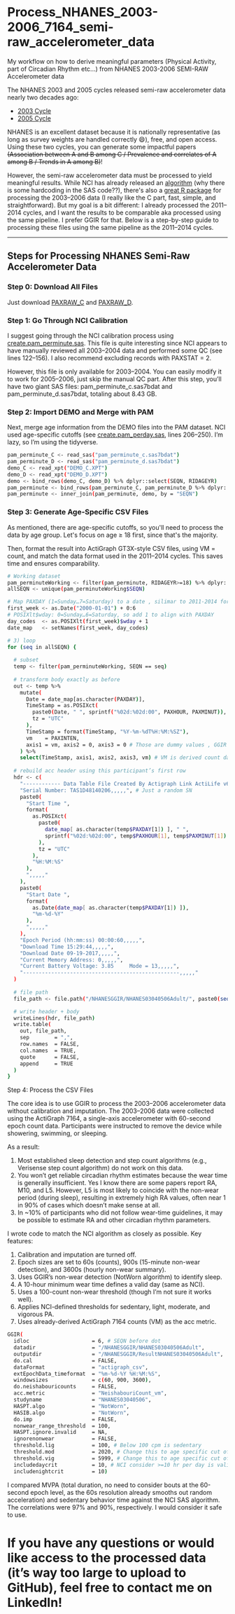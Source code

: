 # Process_NHANES_2003-2006_7164_semi-raw_accelerometer_data
 My workflow on how to derive meaningful parameters (Physical Activity, part of Circadian Rhythm etc...) from NHANES 2003-2006 SEMI-RAW Accelerometer data

The NHANES 2003 and 2005 cycles released semi-raw accelerometer data nearly two decades ago:
- [2003 Cycle](https://wwwn.cdc.gov/Nchs/Data/Nhanes/Public/2003/DataFiles/PAXRAW_C.htm)
- [2005 Cycle](https://wwwn.cdc.gov/Nchs/Data/Nhanes/Public/2005/DataFiles/PAXRAW_D.htm)

NHANES is an excellent dataset because it is nationally representative (as long as survey weights are handled correctly 😄), free, and open access. Using these two cycles, you can generate some impactful papers ~~(Association between A and B among C / Prevalence and correlates of A among B / Trends in A among B)~~!

However, the semi-raw accelerometer data must be processed to yield meaningful results. While NCI has already released an [algorithm](https://epi.grants.cancer.gov/nhanes-pam/create.html) (why there is some hardcoding in the SAS code??), there's also a [great R package](https://github.com/vandomed/nhanesaccel) for processing the 2003–2006 data (I really like the C part, fast, simple, and straightforward). But my goal is a bit different: I already processed the 2011–2014 cycles, and I want the results to be comparable aka processed using the same pipeline. I prefer GGIR for that. Below is a step-by-step guide to processing these files using the same pipeline as the 2011–2014 cycles.

---

## Steps for Processing NHANES Semi-Raw Accelerometer Data

### Step 0: Download All Files

Just download [PAXRAW_C](https://wwwn.cdc.gov/Nchs/Data/Nhanes/Public/2003/DataFiles/PAXRAW_C.zip) and [PAXRAW_D](https://wwwn.cdc.gov/Nchs/Data/Nhanes/Public/2005/DataFiles/PAXRAW_D.zip).

### Step 1: Go Through NCI Calibration

I suggest going through the NCI calibration process using [create.pam_perminute.sas](https://epi.grants.cancer.gov/nhanes-pam/create.pam_perminute.sas). This file is quite interesting since NCI appears to have manually reviewed all 2003–2004 data and performed some QC (see lines 122–156). I also recommend excluding records with PAXSTAT = 2.

However, this file is only available for 2003–2004. You can easily modify it to work for 2005–2006, just skip the manual QC part. After this step, you’ll have two giant SAS files:
pam_perminute_c.sas7bdat and pam_perminute_d.sas7bdat, totaling about 8.43 GB.


### Step 2: Import DEMO and Merge with PAM
Next, merge age information from the DEMO files into the PAM dataset. NCI used age-specific cutoffs (see [create.pam_perday.sas](https://epi.grants.cancer.gov/nhanes-pam/create.pam_perday.sas), lines 206–250). I’m lazy, so I’m using the tidyverse.

```bash
pam_perminute_C <- read_sas("pam_perminute_c.sas7bdat")
pam_perminute_D <- read_sas("pam_perminute_d.sas7bdat")
demo_C <- read_xpt("DEMO_C.XPT")
demo_D <- read_xpt("DEMO_D.XPT")
demo <- bind_rows(demo_C, demo_D) %>% dplyr::select(SEQN, RIDAGEYR)
pam_perminute <- bind_rows(pam_perminute_C, pam_perminute_D %>% dplyr::select(-PAXSTEP)) 
pam_perminute <- inner_join(pam_perminute, demo, by = "SEQN")
```

### Step 3: Generate Age-Specific CSV Files

As mentioned, there are age-specific cutoffs, so you'll need to process the data by age group. Let's focus on age ≥ 18 first, since that's the majority.

Then, format the result into ActiGraph GT3X-style CSV files, using VM = count, and match the data format used in the 2011–2014 cycles. This saves time and ensures comparability.

```bash
# Working dataset
pam_perminuteWorking <- filter(pam_perminute, RIDAGEYR>=18) %>% dplyr::select(-RIDAGEYR)
allSEQN <- unique(pam_perminuteWorking$SEQN)

# Map PAXDAY (1=Sunday…7=Saturday) to a date , silimar to 2011-2014 format (1st week of 2000-01-01)
first_week <- as.Date("2000-01-01") + 0:6
# POSIXlt$wday: 0=Sunday…6=Saturday, so add 1 to align with PAXDAY
day_codes  <- as.POSIXlt(first_week)$wday + 1
date_map   <- setNames(first_week, day_codes)

# 3) loop
for (seq in allSEQN) {
  
  # subset
  temp <- filter(pam_perminuteWorking, SEQN == seq)
  
  # transform body exactly as before
  out <- temp %>%
    mutate(
      Date = date_map[as.character(PAXDAY)],
      TimeStamp = as.POSIXct(
        paste0(Date, " ", sprintf("%02d:%02d:00", PAXHOUR, PAXMINUT)),
        tz = "UTC"
      ),
      TimeStamp = format(TimeStamp, "%Y-%m-%dT%H:%M:%SZ"),
      vm    = PAXINTEN,
      axis1 = vm, axis2 = 0, axis3 = 0 # Those are dummy values , GGIR won't use XYZ axis acc to do any of the calculation
    ) %>%
    select(TimeStamp, axis1, axis2, axis3, vm) # VM is derived count data
  
  # rebuild acc header using this participant’s first row
  hdr <- c(
    "------------ Data Table File Created By Actigraph Link ActiLife v6.11.9 date format dd/MM/yyyy Filter Normal -----------,,,,,",
    "Serial Number: TAS1D48140206,,,,,", # Just a random SN
    paste0(
      "Start Time ",
      format(
        as.POSIXct(
          paste0(
            date_map[ as.character(temp$PAXDAY[1]) ], " ",
            sprintf("%02d:%02d:00", temp$PAXHOUR[1], temp$PAXMINUT[1])
          ),
          tz = "UTC"
        ),
        "%H:%M:%S"
      ),
      ",,,,,"
    ),
    paste0(
      "Start Date ",
      format(
        as.Date(date_map[ as.character(temp$PAXDAY[1]) ]),
        "%m-%d-%Y"
      ),
      ",,,,,"
    ),
    "Epoch Period (hh:mm:ss) 00:00:60,,,,,",
    "Download Time 15:29:44,,,,,",
    "Download Date 09-19-2017,,,,,",
    "Current Memory Address: 0,,,,,",
    "Current Battery Voltage: 3.85     Mode = 13,,,,,",
    "--------------------------------------------------,,,,,"
  )
  
  # file path
  file_path <- file.path("/NHANESGGIR/NHANES03040506Adult/", paste0(seq, ".csv"))

  # write header + body
  writeLines(hdr, file_path)
  write.table(
    out, file_path,
    sep        = ",",
    row.names  = FALSE,
    col.names  = TRUE,
    quote      = FALSE,
    append     = TRUE
  )
}
```
Step 4: Process the CSV Files

The core idea is to use GGIR to process the 2003–2006 accelerometer data without calibration and imputation. The 2003–2006 data were collected using the ActiGraph 7164, a single-axis accelerometer with 60-second epoch count data. Participants were instructed to remove the device while showering, swimming, or sleeping.

As a result:
1. Most established sleep detection and step count algorithms (e.g., Verisense step count algorithm) do not work on this data.
2. You won’t get reliable circadian rhythm estimates because the wear time is generally insufficient. Yes I know there are some papers report RA, M10, and L5. However, L5 is most likely to coincide with the non-wear period (during sleep), resulting in extremely high RA values, often near 1 in 90% of cases which doesn’t make sense at all.
3. In ~10% of participants who did not follow wear-time guidelines, it may be possible to estimate RA and other circadian rhythm parameters.

I wrote code to match the NCI algorithm as closely as possible. Key features:
1. Calibration and imputation are turned off.
2. Epoch sizes are set to 60s (counts), 900s (15-minute non-wear detection), and 3600s (hourly non-wear summary).
3. Uses GGIR’s non-wear detection (NotWorn algorithm) to identify sleep.
4. A 10-hour minimum wear time defines a valid day (same as NCI).
5. Uses a 100-count non-wear threshold (though I’m not sure it works well).
6. Applies NCI-defined thresholds for sedentary, light, moderate, and vigorous PA.
7. Uses already-derived ActiGraph 7164 counts (VM) as the acc metric.

```bash
GGIR(
  idloc                    = 6, # SEQN before dot
  datadir                  = "/NHANESGGIR/NHANES03040506Adult",
  outputdir                = "/NHANESGGIR/ResultNHANES03040506Adult",
  do.cal                   = FALSE,
  dataFormat               = "actigraph_csv",
  extEpochData_timeformat  = "%m-%d-%Y %H:%M:%S",
  windowsizes              = c(60, 900, 3600),
  do.neishabouricounts     = FALSE,
  acc.metric               = "NeishabouriCount_vm",
  studyname                = "NHANES03040506",
  HASPT.algo               = "NotWorn",
  HASIB.algo               = "NotWorn",
  do.imp                   = FALSE,
  nonwear_range_threshold  = 100, 
  HASPT.ignore.invalid     = NA,
  ignorenonwear            = FALSE,
  threshold.lig            = 100, # Below 100 cpm is sedentary
  threshold.mod            = 2020, # Change this to age specific cut off
  threshold.vig            = 5999, # Change this to age specific cut off
  includedaycrit           = 10, # NCI consider >=10 hr per day is valid
  includenightcrit         = 10)
```
I compared MVPA (total duration, no need to consider bouts at the 60-second epoch level, as the 60s resolution already smooths out random acceleration) and sedentary behavior time against the NCI SAS algorithm. The correlations were 97% and 90%, respectively. I would consider it safe to use.

# If you have any questions or would like access to the processed data (it’s way too large to upload to GitHub), feel free to contact me on LinkedIn!


